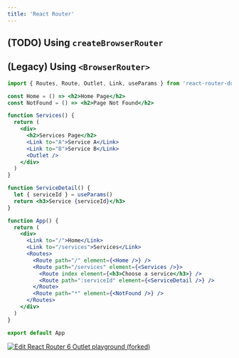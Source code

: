 ```yaml
---
title: 'React Router'
---
```


## (TODO) Using `createBrowserRouter`

## (Legacy) Using `<BrowserRouter>`

```jsx
import { Routes, Route, Outlet, Link, useParams } from 'react-router-dom'

const Home = () => <h2>Home Page</h2>
const NotFound = () => <h2>Page Not Found</h2>

function Services() {
  return (
    <div>
      <h2>Services Page</h2>
      <Link to="A">Service A</Link>
      <Link to="B">Service B</Link>
      <Outlet />
    </div>
  )
}

function ServiceDetail() {
  let { serviceId } = useParams()
  return <h3>Service {serviceId}</h3>
}

function App() {
  return (
    <div>
      <Link to="/">Home</Link>
      <Link to="/services">Services</Link>
      <Routes>
        <Route path="/" element={<Home />} />
        <Route path="/services" element={<Services />}>
          <Route index element={<h3>Choose a service</h3>} />
          <Route path=":serviceId" element={<ServiceDetail />} />
        </Route>
        <Route path="*" element={<NotFound />} />
      </Routes>
    </div>
  )
}

export default App
```

[![Edit React Router 6 Outlet playground (forked)](https://codesandbox.io/static/img/play-codesandbox.svg)](https://codesandbox.io/s/react-router-6-outlet-playground-forked-5f6kqk?fontsize=14&hidenavigation=1&module=%2Fsrc%2FApp.js&theme=dark)
